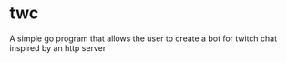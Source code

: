 # twc
A simple go program that allows the user to create a bot for twitch chat inspired by an http server
